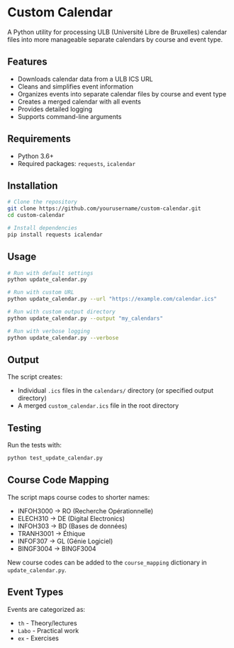 # Custom Calendar

A Python utility for processing ULB (Université Libre de Bruxelles) calendar files into more manageable separate calendars by course and event type.

## Features

- Downloads calendar data from a ULB ICS URL
- Cleans and simplifies event information
- Organizes events into separate calendar files by course and event type
- Creates a merged calendar with all events
- Provides detailed logging
- Supports command-line arguments

## Requirements

- Python 3.6+
- Required packages: `requests`, `icalendar`

## Installation

```bash
# Clone the repository
git clone https://github.com/yourusername/custom-calendar.git
cd custom-calendar

# Install dependencies
pip install requests icalendar
```

## Usage

```bash
# Run with default settings
python update_calendar.py

# Run with custom URL
python update_calendar.py --url "https://example.com/calendar.ics"

# Run with custom output directory
python update_calendar.py --output "my_calendars"

# Run with verbose logging
python update_calendar.py --verbose
```

## Output

The script creates:
- Individual `.ics` files in the `calendars/` directory (or specified output directory)
- A merged `custom_calendar.ics` file in the root directory

## Testing

Run the tests with:

```bash
python test_update_calendar.py
```

## Course Code Mapping

The script maps course codes to shorter names:

- INFOH3000 → RO (Recherche Opérationnelle)
- ELECH310 → DE (Digital Electronics)
- INFOH303 → BD (Bases de données)
- TRANH3001 → Éthique
- INFOF307 → GL (Génie Logiciel)
- BINGF3004 → BINGF3004

New course codes can be added to the `course_mapping` dictionary in `update_calendar.py`.

## Event Types

Events are categorized as:
- `th` - Theory/lectures
- `Labo` - Practical work
- `ex` - Exercises
